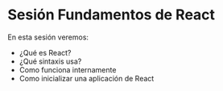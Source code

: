  # Sesión Fundamentos de React

En esta sesión veremos:

- ¿Qué es React?
- ¿Qué sintaxis usa?
- Como funciona internamente
- Como inicializar una aplicación de React

